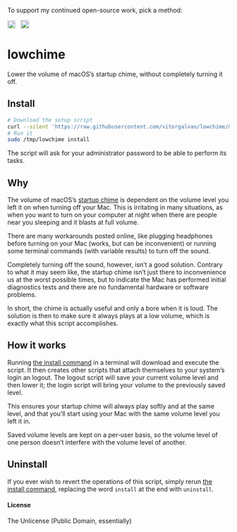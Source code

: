 To support my continued open-source work, pick a method:

[<img src='https://upload.wikimedia.org/wikipedia/commons/5/53/PayPal_2014_logo.svg' height='18' alt='Support via Paypal'>](https://www.paypal.me/vitorgalvao)&nbsp;&nbsp;
[<img src='https://dl.dropboxusercontent.com/s/y3pft1fbmer5v22/society6.svg' height='19' alt='Support via Society6'>](https://vitorgalvao.com/society6)

# lowchime
Lower the volume of macOS’s startup chime, without completely turning it off.

## Install
```bash
# Download the setup script
curl --silent 'https://raw.githubusercontent.com/vitorgalvao/lowchime/master/lowchime' --output '/tmp/lowchime' && chmod +x '/tmp/lowchime'
# Run it
sudo /tmp/lowchime install
```

The script will ask for your administrator password to be able to perform its tasks.

## Why

The volume of macOS’s [startup chime](https://youtu.be/i9qOJqNjalE) is dependent on the volume level you left it on when turning off your Mac. This is irritating in many situations, as when you want to turn on your computer at night when there are people near you sleeping and it blasts at full volume.

There are many workarounds posted online, like plugging headphones before turning on your Mac (works, but can be inconvenient) or running some terminal commands (with variable results) to turn off the sound.

Completely turning off the sound, however, isn’t a good solution. Contrary to what it may seem like, the startup chime isn’t just there to inconvenience us at the worst possible times, but to indicate the Mac has performed initial diagnostics tests and there are no fundamental hardware or software problems.

In short, the chime is actually useful and only a bore when it is loud. The solution is then to make sure it always plays at a low volume, which is exactly what this script accomplishes.

## How it works

Running [the install command](#install) in a terminal will download and execute the script. It then creates other scripts that attach themselves to your system’s login an logout. The logout script will save your current volume level and then lower it; the login script will bring your volume to the previously saved level.

This ensures your startup chime will always play softly and at the same level, and that you’ll start using your Mac with the same volume level you left it in.

Saved volume levels are kept on a per-user basis, so the volume level of one person doesn’t interfere with the volume level of another.

## Uninstall

If you ever wish to revert the operations of this script, simply rerun [the install command](#install), replacing the word `install` at the end with `uninstall`.

#### License
The Unlicense (Public Domain, essentially)
